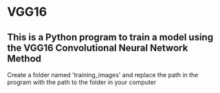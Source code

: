 # VGG16
## This is a Python program to train a model using the VGG16 Convolutional Neural Network Method
Create a folder named 'training_images' and replace the path in the program with the path to the folder in your computer
